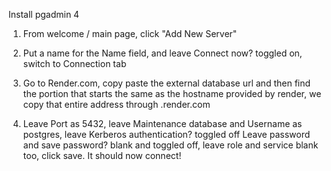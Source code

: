 Install pgadmin 4

1. From welcome / main page, click "Add New Server"

2. Put a name for the Name field, and leave Connect now? toggled on, switch to Connection tab

3. Go to Render.com, copy paste the external database url and then find the portion that starts the same as the hostname provided by render, we copy that entire address through .render.com

4. Leave Port as 5432, leave Maintenance database and Username as postgres, leave Kerberos authentication? toggled off  Leave password and save password? blank and toggled off, leave role and service blank too, click save.  It should now connect!
